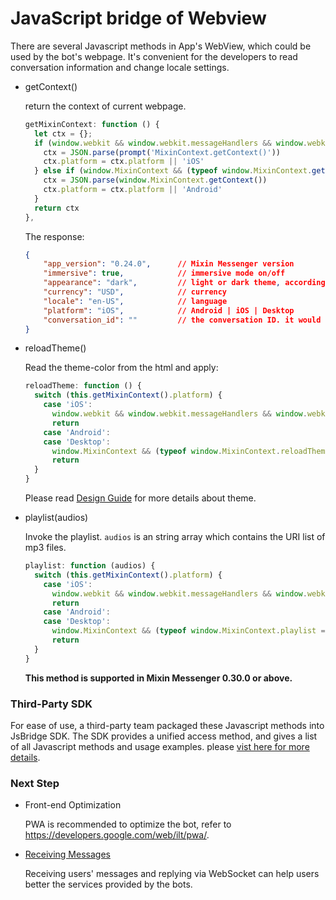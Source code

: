 # JavaScript bridge of Webview

There are several Javascript methods in App's WebView, which could be used by the bot's webpage. It's convenient for the developers to read conversation information and change locale settings.

- getContext()

  return the context of current webpage.

  ```js
  getMixinContext: function () {
    let ctx = {};
    if (window.webkit && window.webkit.messageHandlers && window.webkit.messageHandlers.MixinContext) {
      ctx = JSON.parse(prompt('MixinContext.getContext()'))
      ctx.platform = ctx.platform || 'iOS'
    } else if (window.MixinContext && (typeof window.MixinContext.getContext === 'function')) {
      ctx = JSON.parse(window.MixinContext.getContext())
      ctx.platform = ctx.platform || 'Android'
    }
    return ctx
  },
  ```
  The response:

  ```json
  {
      "app_version": "0.24.0",      // Mixin Messenger version
      "immersive": true,            // immersive mode on/off
      "appearance": "dark",         // light or dark theme, according to system settings
      "currency": "USD",            // currency
      "locale": "en-US",            // language
      "platform": "iOS",            // Android | iOS | Desktop
      "conversation_id": ""         // the conversation ID. it would be empty if the webpage is not open in a conversation
  }
  ```

- reloadTheme()

  Read the theme-color from the html and apply:

  ```js
  reloadTheme: function () {
    switch (this.getMixinContext().platform) {
      case 'iOS':
        window.webkit && window.webkit.messageHandlers && window.webkit.messageHandlers.reloadTheme && window.webkit.messageHandlers.reloadTheme.postMessage('');
        return
      case 'Android':
      case 'Desktop':
        window.MixinContext && (typeof window.MixinContext.reloadTheme === 'function') && window.MixinContext.reloadTheme()
        return
    }
  }
  ```

  Please read [Design Guide](../design/overview) for more details about theme.

- playlist(audios)

  Invoke the playlist. `audios` is an string array which contains the URI list of mp3 files.

  ```js
  playlist: function (audios) {
    switch (this.getMixinContext().platform) {
      case 'iOS':
        window.webkit && window.webkit.messageHandlers && window.webkit.messageHandlers.playlist && window.webkit.messageHandlers.playlist.postMessage(audios);
        return
      case 'Android':
      case 'Desktop':
        window.MixinContext && (typeof window.MixinContext.playlist === 'function') && window.MixinContext.playlist(audios)
        return
    }
  }
  ```

  **This method is supported in Mixin Messenger 0.30.0 or above.**

### Third-Party SDK

For ease of use, a third-party team packaged these Javascript methods into JsBridge SDK. The SDK provides a unified access method, and gives a list of all Javascript methods and usage examples. please [vist here for more details](https://fox-one.github.io/mixin-sdk-jsbridge/#/).

### Next Step

- Front-end Optimization

  PWA is recommended to optimize the bot, refer to  https://developers.google.com/web/ilt/pwa/.

- [Receiving Messages](./websocket)

  Receiving users' messages and replying via WebSocket can help users better the services provided by the bots.
